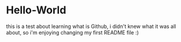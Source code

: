 # Hello-World
this is a test about learning what is Github, i didn't knew what it was all about, so i'm enjoying changing my first README file :)
